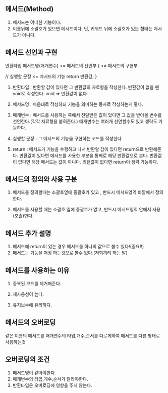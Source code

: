 ## 메서드(Method)
   1. 메서드는 어떠한 기능이다.
   2. 이름뒤에 소괄호가 있으면 메서드이다.
      단, 키워드 뒤에 소괄호가 있는 형태는 메서드가 아니다.

## 메서드 선언과 구현
반환타입 메서드명(매개변수) <= 메서드의 선언부
{         <= 메서드의 구현부

   // 실행할 문장 <= 메서드의 기능
   return 반환값;
}
1. 반환타입 : 반환할 값이 있다면 그 반환값의 자료형을 작성한다.
       반환값이 없을 땐 void로 작성한다. void => 반환값이 없다.

2. 메서드명 : 마음대로 작성하되 기능을 의미하는 동사로 작성하는게 좋다.

3. 매개변수 : 메서드를 사용하는 쪽에서 전달받은 값이 있다면 그 값을 받아올 변수를 
       선언한다.(각각 자료형을 붙혀준다.)
       매개변수는 여러개 선언할수도 있고 생략도 가능하다.

4. 실행할 문장 : 그 메서드의 기능을 구현하는 코드를 작성한다
5. return : 메서드가 기능을 수행하고 나서 반환할 값이 있다면 return으로 반환해준다.
       반환값이 있다면 메서드를 사용한 부분을 통째로 해당 반환값으로 본다.
       반환값이 없다면 해당 메서드는 값이 아니다.
       리턴값이 없다면 return이 생략 가능하다.

## 메서드의 정의와 사용 구분
   1. 메서드를 정의할때는 소괄호옆에 중괄호가 있고 , 반드시 메서드영역 바깥에서
      정의한다.

   2. 메서드를 사용할 때는 소괄호 옆에 중괄호가 없고, 반드시 메서드영역 안에서
      사용(호출)한다.

## 메서드 추가 설명
   1. 메서드에 return이 있는 경우 메서드를 하나의 값으로 볼수 있다!(중요!!)
   2. 메서드는 기능을 저장 하는것으로 볼수 있다.(저희끼리 하는 말)

## 메서드를 사용하는 이유
   1. 중복된 코드를 제거해준다.
   
   2. 재사용성이 높다.
   
   3. 유지보수에 유리하다.

## 메서드의 오버로딩
   같은 이름의 메서드를 매개변수의 타입,개수,순서를 다르게하여
   메서드를 다른 형태로 사용하는것

## 오버로딩의 조건
   1. 메서드명이 같아야한다.
   2. 매개변수의 타입,개수,순서가 달라야한다.
   3. 반환타입은 오버로딩에 영향을 주지 않는다.















